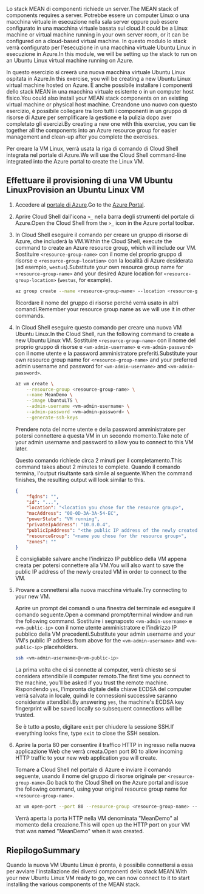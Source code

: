 <span data-ttu-id="01985-101">Lo stack MEAN di componenti richiede un server.</span><span class="sxs-lookup"><span data-stu-id="01985-101">The MEAN stack of components requires a server.</span></span> <span data-ttu-id="01985-102">Potrebbe essere un computer Linux o una macchina virtuale in esecuzione nella sala server oppure può essere configurato in una macchina virtuale basata sul cloud.</span><span class="sxs-lookup"><span data-stu-id="01985-102">It could be a Linux machine or virtual machine running in your own server room, or it can be configured on a cloud-based virtual machine.</span></span> <span data-ttu-id="01985-103">In questo modulo lo stack verrà configurato per l'esecuzione in una macchina virtuale Ubuntu Linux in esecuzione in Azure.</span><span class="sxs-lookup"><span data-stu-id="01985-103">In this module, we will be setting up the stack to run on an Ubuntu Linux virtual machine running on Azure.</span></span>

<span data-ttu-id="01985-104">In questo esercizio si creerà una nuova macchina virtuale Ubuntu Linux ospitata in Azure.</span><span class="sxs-lookup"><span data-stu-id="01985-104">In this exercise, you will be creating a new Ubuntu Linux virtual machine hosted on Azure.</span></span> <span data-ttu-id="01985-105">È anche possibile installare i componenti dello stack MEAN in una macchina virtuale esistente o in un computer host fisico.</span><span class="sxs-lookup"><span data-stu-id="01985-105">You could also install your MEAN stack components on an existing virtual machine or physical host machine.</span></span> <span data-ttu-id="01985-106">Creandone uno nuovo con questo esercizio, è possibile collegare tra loro tutti i componenti in un gruppo di risorse di Azure per semplificare la gestione e la pulizia dopo aver completato gli esercizi.</span><span class="sxs-lookup"><span data-stu-id="01985-106">By creating a new one with this exercise, you can tie together all the components into an Azure resource group for easier management and clean-up after you complete the exercises.</span></span>

<span data-ttu-id="01985-107">Per creare la VM Linux, verrà usata la riga di comando di Cloud Shell integrata nel portale di Azure.</span><span class="sxs-lookup"><span data-stu-id="01985-107">We will use the Cloud Shell command-line integrated into the Azure portal to create the Linux VM.</span></span>

## <a name="provision-an-ubuntu-linux-vm"></a><span data-ttu-id="01985-108">Effettuare il provisioning di una VM Ubuntu Linux</span><span class="sxs-lookup"><span data-stu-id="01985-108">Provision an Ubuntu Linux VM</span></span>

1. <span data-ttu-id="01985-109">Accedere al [portale di Azure](https://portal.azure.com?azure-portal=true).</span><span class="sxs-lookup"><span data-stu-id="01985-109">Go to the [Azure Portal](https://portal.azure.com?azure-portal=true).</span></span>
1. <span data-ttu-id="01985-110">Aprire Cloud Shell dall'icona `>_` nella barra degli strumenti del portale di Azure.</span><span class="sxs-lookup"><span data-stu-id="01985-110">Open the Cloud Shell from the `>_` icon in the Azure portal toolbar.</span></span>
1. <span data-ttu-id="01985-111">In Cloud Shell eseguire il comando per creare un gruppo di risorse di Azure, che includerà la VM.</span><span class="sxs-lookup"><span data-stu-id="01985-111">Within the Cloud Shell, execute the command to create an Azure resource group, which will include our VM.</span></span> <span data-ttu-id="01985-112">Sostituire `<resource-group-name>` con il nome del proprio gruppo di risorse e `<resource-group-location>` con la località di Azure desiderata (ad esempio, `westus`).</span><span class="sxs-lookup"><span data-stu-id="01985-112">Substitute your own resource group name for `<resource-group-name>` and your desired Azure location for `<resource-group-location>` (`westus`, for example).</span></span>

    ```bash
    az group create --name <resource-group-name> --location <resource-group-location>
    ```

    <span data-ttu-id="01985-113">Ricordare il nome del gruppo di risorse perché verrà usato in altri comandi.</span><span class="sxs-lookup"><span data-stu-id="01985-113">Remember your resource group name as we will use it in other commands.</span></span>

1. <span data-ttu-id="01985-114">In Cloud Shell eseguire questo comando per creare una nuova VM Ubuntu Linux.</span><span class="sxs-lookup"><span data-stu-id="01985-114">In the Cloud Shell, run the following command to create a new Ubuntu Linux VM.</span></span> <span data-ttu-id="01985-115">Sostituire `<resource-group-name>` con il nome del proprio gruppo di risorse e `<vm-admin-username>` e `<vm-admin-password>` con il nome utente e la password amministratore preferiti.</span><span class="sxs-lookup"><span data-stu-id="01985-115">Substitute your own resource group name for `<resource-group-name>` and your preferred admin username and password for `<vm-admin-username>` and `<vm-admin-password>`.</span></span>

    ```bash
    az vm create \
        --resource-group <resource-group-name> \
        --name MeanDemo \
        --image UbuntuLTS \
        --admin-username <vm-admin-username> \
        --admin-password <vm-admin-password> \
        --generate-ssh-keys
    ```

    <span data-ttu-id="01985-116">Prendere nota del nome utente e della password amministratore per potersi connettere a questa VM in un secondo momento.</span><span class="sxs-lookup"><span data-stu-id="01985-116">Take note of your admin username and password to allow you to connect to this VM later.</span></span>

    <span data-ttu-id="01985-117">Questo comando richiede circa 2 minuti per il completamento.</span><span class="sxs-lookup"><span data-stu-id="01985-117">This command takes about 2 minutes to complete.</span></span> <span data-ttu-id="01985-118">Quando il comando termina, l'output risultante sarà simile al seguente.</span><span class="sxs-lookup"><span data-stu-id="01985-118">When the command finishes, the resulting output will look similar to this.</span></span>

    ```json
    {
        "fqdns": "",
        "id": "...",
        "location": "<location you chose for the resource group>",
        "macAddress": "00-0D-3A-3A-54-EC",
        "powerState": "VM running",
        "privateIpAddress": "10.0.0.4",
        "publicIpAddress": "<the public IP address of the newly created machine>",
        "resourceGroup": "<name you chose for thr resource group>",
        "zones": ""
    }
    ```

    <span data-ttu-id="01985-119">È consigliabile salvare anche l'indirizzo IP pubblico della VM appena creata per potersi connettere alla VM.</span><span class="sxs-lookup"><span data-stu-id="01985-119">You will also want to save the public IP address of the newly created VM in order to connect to the VM.</span></span>

1. <span data-ttu-id="01985-120">Provare a connettersi alla nuova macchina virtuale.</span><span class="sxs-lookup"><span data-stu-id="01985-120">Try connecting to your new VM.</span></span>

    <span data-ttu-id="01985-121">Aprire un prompt dei comandi o una finestra del terminale ed eseguire il comando seguente.</span><span class="sxs-lookup"><span data-stu-id="01985-121">Open a command prompt/terminal window and run the following command.</span></span> <span data-ttu-id="01985-122">Sostituire i segnaposto `<vm-admin-username>` e `<vm-public-ip>` con il nome utente amministratore e l'indirizzo IP pubblico della VM precedenti.</span><span class="sxs-lookup"><span data-stu-id="01985-122">Substitute your admin username and your VM's public IP address from above for the `<vm-admin-username>` and `<vm-public-ip>` placeholders.</span></span>

    ```bash
    ssh <vm-admin-username>@<vm-public-ip>
    ```

    <span data-ttu-id="01985-123">La prima volta che ci si connette al computer, verrà chiesto se si considera attendibile il computer remoto.</span><span class="sxs-lookup"><span data-stu-id="01985-123">The first time you connect to the machine, you'll be asked if you trust the remote machine.</span></span> <span data-ttu-id="01985-124">Rispondendo `yes`, l'impronta digitale della chiave ECDSA del computer verrà salvata in locale, quindi le connessioni successive saranno considerate attendibili.</span><span class="sxs-lookup"><span data-stu-id="01985-124">By answering `yes`, the machine's ECDSA key fingerprint will be saved locally so subsequent connections will be trusted.</span></span>

    <span data-ttu-id="01985-125">Se è tutto a posto, digitare `exit` per chiudere la sessione SSH.</span><span class="sxs-lookup"><span data-stu-id="01985-125">If everything looks fine, type `exit` to close the SSH session.</span></span>

1. <span data-ttu-id="01985-126">Aprire la porta 80 per consentire il traffico HTTP in ingresso nella nuova applicazione Web che verrà creata.</span><span class="sxs-lookup"><span data-stu-id="01985-126">Open port 80 to allow incoming HTTP traffic to your new web application you will create.</span></span>

    <span data-ttu-id="01985-127">Tornare a Cloud Shell nel portale di Azure e inviare il comando seguente, usando il nome del gruppo di risorse originale per `<resource-group-name>`.</span><span class="sxs-lookup"><span data-stu-id="01985-127">Go back to the Cloud Shell on the Azure portal and issue the following command, using your original resource group name for `<resource-group-name>`.</span></span>

    ``` bash
    az vm open-port --port 80 --resource-group <resource-group-name> --name MeanDemo
    ```

    <span data-ttu-id="01985-128">Verrà aperta la porta HTTP nella VM denominata "MeanDemo" al momento della creazione.</span><span class="sxs-lookup"><span data-stu-id="01985-128">This will open up the HTTP port on your VM that was named "MeanDemo" when it was created.</span></span>

## <a name="summary"></a><span data-ttu-id="01985-129">Riepilogo</span><span class="sxs-lookup"><span data-stu-id="01985-129">Summary</span></span>

<span data-ttu-id="01985-130">Quando la nuova VM Ubuntu Linux è pronta, è possibile connettersi a essa per avviare l'installazione dei diversi componenti dello stack MEAN.</span><span class="sxs-lookup"><span data-stu-id="01985-130">With your new Ubuntu Linux VM ready to go, we can now connect to it to start installing the various components of the MEAN stack.</span></span>
